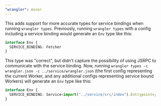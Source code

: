 ```yaml
---
"wrangler": minor
---
```


This adds support for more accurate types for service bindings when running `wrangler types`. Previously, running `wrangler types` with a config including a service binding would generate an `Env` type like this:

```ts
interface Env {
  SERVICE_BINDING: Fetcher
}
```

This type was "correct", but didn't capture the possibility of using JSRPC to communicate with the service binding. Now, running `wrangler types -c wrangler.json -c ../service/wrangler.json` (the first config representing the current Worker, and any additional configs representing service bound Workers) will generate an `Env` type like this:

```ts
interface Env {
  SERVICE_BINDING: Service<import("../service/src/index").Entrypoint>;
}
```
